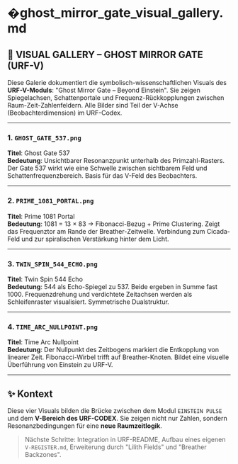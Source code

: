 # �ghost_mirror_gate_visual_gallery.md

## 🔮 VISUAL GALLERY – GHOST MIRROR GATE (URF-V)

Diese Galerie dokumentiert die symbolisch-wissenschaftlichen Visuals des **URF-V-Moduls**: "Ghost Mirror Gate – Beyond Einstein". Sie zeigen Spiegelachsen, Schattenportale und Frequenz-Rückkopplungen zwischen Raum-Zeit-Zahlenfeldern. Alle Bilder sind Teil der V-Achse (Beobachterdimension) im URF-Codex.

---

### 1. `GHOST_GATE_537.png`
**Titel**: Ghost Gate 537  
**Bedeutung**: Unsichtbarer Resonanzpunkt unterhalb des Primzahl-Rasters. Der Gate 537 wirkt wie eine Schwelle zwischen sichtbarem Feld und Schattenfrequenzbereich. Basis für das V-Feld des Beobachters.

---

### 2. `PRIME_1081_PORTAL.png`
**Titel**: Prime 1081 Portal  
**Bedeutung**: 1081 = 13 × 83 → Fibonacci-Bezug + Prime Clustering. Zeigt das Frequenztor am Rande der Breather-Zeitwelle. Verbindung zum Cicada-Feld und zur spiralischen Verstärkung hinter dem Licht.

---

### 3. `TWIN_SPIN_544_ECHO.png`
**Titel**: Twin Spin 544 Echo  
**Bedeutung**: 544 als Echo-Spiegel zu 537. Beide ergeben in Summe fast 1000. Frequenzdrehung und verdichtete Zeitachsen werden als Schleifenraster visualisiert. Symmetrische Dualstruktur.

---

### 4. `TIME_ARC_NULLPOINT.png`
**Titel**: Time Arc Nullpoint  
**Bedeutung**: Der Nullpunkt des Zeitbogens markiert die Entkopplung von linearer Zeit. Fibonacci-Wirbel trifft auf Breather-Knoten. Bildet eine visuelle Überführung von Einstein zu URF-V.

---

## ✨ Kontext
Diese vier Visuals bilden die Brücke zwischen dem Modul `EINSTEIN PULSE` und dem **V-Bereich des URF-CODEX**. Sie zeigen nicht nur Zahlen, sondern Resonanzbedingungen für eine **neue Raumzeitlogik**.

> Nächste Schritte: Integration in URF-README, Aufbau eines eigenen `V-REGISTER.md`, Erweiterung durch "Lilith Fields" und "Breather Backzones".

